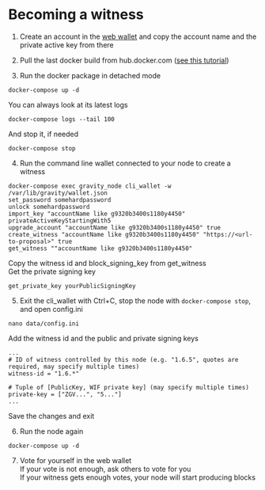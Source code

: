 # Becoming a witness

1. Сreate an account in the [web wallet](https://wallet.gravityprotocol.org) and copy the account name and the private active key from there

2. Pull the last docker build from hub.docker.com 
([see this tutorial](https://github.com/GravityProtocol/gravity-docs/blob/master/running%20node%20with%20docker.md))

3. Run the docker package in detached mode
```
docker-compose up -d
```
You can always look at its latest logs
```
docker-compose logs --tail 100
```
And stop it, if needed
```
docker-compose stop
```

4. Run the command line wallet connected to your node to create a witness
```
docker-compose exec gravity_node cli_wallet -w /var/lib/gravity/wallet.json
set_password somehardpassword
unlock somehardpassword
import_key "accountName like g9320b3400s1180y4450" privateActiveKeyStartingWith5
upgrade_account "accountName like g9320b3400s1180y4450" true
create_witness "accountName like g9320b3400s1180y4450" "https://<url-to-proposal>" true
get_witness ""accountName like g9320b3400s1180y4450"
```
Copy the witness id and block_signing_key from get_witness  
Get the private signing key
```
get_private_key yourPublicSigningKey
```

5. Exit the cli_wallet with Ctrl+C, stop the node with ```docker-compose stop```, and open config.ini
```
nano data/config.ini
```
Add the witness id and the public and private signing keys
```
...
# ID of witness controlled by this node (e.g. "1.6.5", quotes are required, may specify multiple times)
witness-id = "1.6.*"

# Tuple of [PublicKey, WIF private key] (may specify multiple times)
private-key = ["ZGV...", "5..."]
...
```
Save the changes and exit

6. Run the node again
```
docker-compose up -d
```
7. Vote for yourself in the web wallet  
If your vote is not enough, ask others to vote for you  
If your witness gets enough votes, your node will start producing blocks  






